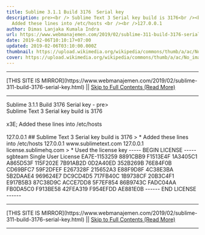 ```yaml
---
title: Sublime 3.1.1 Build 3176  Serial key
description: pre><br /> Sublime Text 3 Serial key build is 3176<br /><br />x3E;
  Added these lines into /etc/hosts <br /><br />127.0.0.1
author: Dimas Lanjaka Kumala Indra
url: https://www.webmanajemen.com/2019/02/sublime-311-build-3176-serial-key.html
date: 2019-02-06T10:10:17+07:00
updated: 2019-02-06T03:10:00.000Z
thumbnail: https://upload.wikimedia.org/wikipedia/commons/thumb/a/ac/No_image_available.svg/2048px-No_image_available.svg.png
cover: https://upload.wikimedia.org/wikipedia/commons/thumb/a/ac/No_image_available.svg/2048px-No_image_available.svg.png
---
```


<hr/> [THIS SITE IS MIRROR](https://www.webmanajemen.com/2019/02/sublime-311-build-3176-serial-key.html) || <a href="https://www.webmanajemen.com/2019/02/sublime-311-build-3176-serial-key.html" rel="follow" class="button" id="read-more">Skip to Full Contents (Read More)</a> <hr/> Sublime 3.1.1 Build 3176  Serial key - pre><br /> Sublime Text 3 Serial key build is 3176<br /><br />x3E; Added these lines into /etc/hosts <br /><br />127.0.0.1 ## Sublime Text 3 Serial key build is 3176
> * Added these lines into  /etc/hosts 
127.0.0.1       www.sublimetext.com
127.0.0.1       license.sublimehq.com
> * Used the license key
----- BEGIN LICENSE -----
sgbteam
Single User License
EA7E-1153259
8891CBB9 F1513E4F 1A3405C1 A865D53F
115F202E 7B91AB2D 0D2A40ED 352B269B
76E84F0B CD69BFC7 59F2DFEF E267328F
215652A3 E88F9D8F 4C38E3BA 5B2DAAE4
969624E7 DC9CD4D5 717FB40C 1B9738CF
20B3C4F1 E917B5B3 87C38D9C ACCE7DD8
5F7EF854 86B9743C FADC04AA FB0DA5C0
F913BE58 42FEA319 F954EFDD AE881E0B
------ END LICENSE ------ <hr/> [THIS SITE IS MIRROR](https://www.webmanajemen.com/2019/02/sublime-311-build-3176-serial-key.html) || <a href="https://www.webmanajemen.com/2019/02/sublime-311-build-3176-serial-key.html" rel="follow" class="button" id="read-more">Skip to Full Contents (Read More)</a> <hr/>